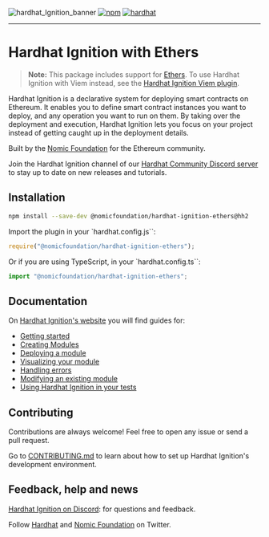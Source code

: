 ![hardhat_Ignition_banner](https://github.com/NomicFoundation/hardhat-ignition/assets/24030/cc73227b-8791-4bb3-bc9a-a39be69d215f) [![npm](https://img.shields.io/npm/v/@nomicfoundation/hardhat-ignition.svg)](https://www.npmjs.com/package/@nomicfoundation/hardhat-ignition) [![hardhat](https://v2.hardhat.org/buidler-plugin-badge.svg?1)](https://hardhat.org)

---

# Hardhat Ignition with Ethers

> **Note:** This package includes support for [Ethers](https://docs.ethers.org/v5/). To use Hardhat Ignition with Viem instead, see the [Hardhat Ignition Viem plugin](https://www.npmjs.com/search?q=%40nomicfoundation%2Fhardhat-ignition-viem).

Hardhat Ignition is a declarative system for deploying smart contracts on Ethereum. It enables you to define smart contract instances you want to deploy, and any operation you want to run on them. By taking over the deployment and execution, Hardhat Ignition lets you focus on your project instead of getting caught up in the deployment details.

Built by the [Nomic Foundation](https://nomic.foundation/) for the Ethereum community.

Join the Hardhat Ignition channel of our [Hardhat Community Discord server](https://hardhat.org/ignition-discord) to stay up to date on new releases and tutorials.

## Installation

```bash
npm install --save-dev @nomicfoundation/hardhat-ignition-ethers@hh2
```

Import the plugin in your `hardhat.config.js``:

```js
require("@nomicfoundation/hardhat-ignition-ethers");
```

Or if you are using TypeScript, in your `hardhat.config.ts``:

```js
import "@nomicfoundation/hardhat-ignition-ethers";
```

## Documentation

On [Hardhat Ignition's website](https://v2.hardhat.org/ignition) you will find guides for:

- [Getting started](https://v2.hardhat.org/ignition/docs/getting-started)
- [Creating Modules](https://v2.hardhat.org/ignition/docs/guides/creating-modules)
- [Deploying a module](https://v2.hardhat.org/ignition/docs/guides/deploy)
- [Visualizing your module](https://v2.hardhat.org/ignition/docs/guides/visualize)
- [Handling errors](https://v2.hardhat.org/ignition/docs/guides/error-handling)
- [Modifying an existing module](https://v2.hardhat.org/ignition/docs/guides/modifications)
- [Using Hardhat Ignition in your tests](https://v2.hardhat.org/ignition/docs/guides/tests)

## Contributing

Contributions are always welcome! Feel free to open any issue or send a pull request.

Go to [CONTRIBUTING.md](https://github.com/NomicFoundation/hardhat-ignition/blob/main/CONTRIBUTING.md) to learn about how to set up Hardhat Ignition's development environment.

## Feedback, help and news

[Hardhat Ignition on Discord](https://hardhat.org/ignition-discord): for questions and feedback.

Follow [Hardhat](https://twitter.com/HardhatHQ) and [Nomic Foundation](https://twitter.com/NomicFoundation) on Twitter.
